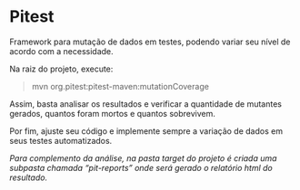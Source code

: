 # Pitest
Framework para mutação de dados em testes, podendo variar seu nível de acordo com a necessidade.

Na raiz do projeto, execute:

> mvn org.pitest:pitest-maven:mutationCoverage

Assim, basta analisar os resultados e verificar a quantidade de mutantes gerados, quantos foram mortos e quantos sobrevivem.

Por fim, ajuste seu código e implemente sempre a variação de dados em seus testes automatizados.

*Para complemento da análise, na pasta target do projeto é criada uma subpasta chamada “pit-reports” onde será gerado o relatório html do resultado.*